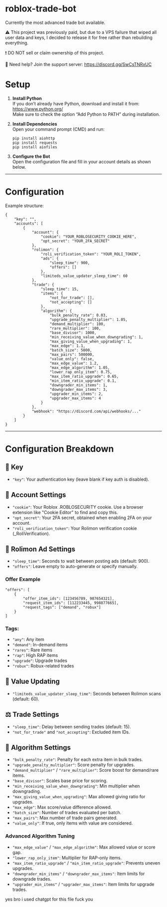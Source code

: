 # roblox-trade-bot

Currently the most advanced trade bot available.

⚠️ This project was previously paid, but due to a VPS failure that wiped all user data and keys, I decided to release it for free rather than rebuilding everything.

❗ DO NOT sell or claim ownership of this project.

💬 Need help? Join the support server: https://discord.gg/SwCsTNRxUC


# Setup

1. **Install Python**  
   If you don’t already have Python, download and install it from: https://www.python.org/  
   Make sure to check the option “Add Python to PATH” during installation.

2. **Install Dependencies**  
   Open your command prompt (CMD) and run:

   ```
   pip install aiohttp
   pip install requests
   pip install aiofiles
   ```

3. **Configure the Bot**  
   Open the configuration file and fill in your account details as shown below.

---

# Configuration

Example structure:

```
{
    "key": "",
    "accounts": [
        {
            "account": {
                "cookie": "YOUR_ROBLOSECURITY_COOKIE_HERE",
                "opt_secret": "YOUR_2FA_SECRET"
            },
            "rolimon": {
                "roli_verification_token": "YOUR_ROLI_TOKEN",
                "ads": {
                    "sleep_time": 900,
                    "offers": []
                },
                "limiteds_value_updater_sleep_time": 60
            },
            "trade": {
                "sleep_time": 15,
                "items": {
                    "not_for_trade": [],
                    "not_accepting": []
                },
                "algorithm": {
                    "bulk_penalty_rate": 0.03,
                    "upgrade_penalty_multiplier": 1.05,
                    "demand_multiplier": 100,
                    "rare_multiplier": 100,
                    "base_divisor": 1000,
                    "min_receiving_value_when_downgrading": 1,
                    "max_giving_value_when_upgrading": 1,
                    "max_edge": 1.1,
                    "batch_size": 5000,
                    "max_pairs": 500000,
                    "value_only": false,
                    "max_edge_value": 1.2,
                    "max_edge_algorithm": 1.05,
                    "lower_rap_only_item": 0.75,
                    "max_item_ratio_upgrade": 0.65,
                    "min_item_ratio_upgrade": 0.1,
                    "downgrader_min_items": 1,
                    "downgrader_max_items": 3,
                    "upgrader_min_items": 2,
                    "upgrader_max_items": 4
                }
            },
            "webhook": "https://discord.com/api/webhooks/..."
        }
    ]
}
```

---

# Configuration Breakdown

## 🔑 Key
- `"key"`: Your authentication key (leave blank if key auth is disabled).

## 🧾 Account Settings
- `"cookie"`: Your Roblox .ROBLOSECURITY cookie. Use a browser extension like "Cookie Editor" to find and copy this.
- `"opt_secret"`: Your 2FA secret, obtained when enabling 2FA on your account.
- `"roli_verification_token"`: Your Rolimon verification cookie (_RoliVerification).

## 📢 Rolimon Ad Settings
- `"sleep_time"`: Seconds to wait between posting ads (default: 900).
- `"offers"`: Leave empty to auto-generate or specify manually.

### Offer Example
```
"offers": [
    {
        "offer_item_ids": [123456789, 987654321],
        "request_item_ids": [112233445, 998877665],
        "request_tags": ["demand", "robux"]
    }
]
```

### Tags:
- `"any"`: Any item
- `"demand"`: In-demand items
- `"rares"`: Rare items
- `"rap"`: High RAP items
- `"upgrade"`: Upgrade trades
- `"robux"`: Robux-related trades

## 🔄 Value Updating
- `"limiteds_value_updater_sleep_time"`: Seconds between Rolimon scans (default: 60).

## ⚖️ Trade Settings
- `"sleep_time"`: Delay between sending trades (default: 15).
- `"not_for_trade"` and `"not_accepting"`: Excluded item IDs.

## 🧠 Algorithm Settings
- `"bulk_penalty_rate"`: Penalty for each extra item in bulk trades.
- `"upgrade_penalty_multiplier"`: Score penalty for upgrades.
- `"demand_multiplier"` / `"rare_multiplier"`: Score boost for demand/rare items.
- `"base_divisor"`: Scales base price for scoring.
- `"min_receiving_value_when_downgrading"`: Min multiplier when downgrading.
- `"max_giving_value_when_upgrading"`: Max allowed giving ratio for upgrades.
- `"max_edge"`: Max score/value difference allowed.
- `"batch_size"`: Number of trades evaluated per batch.
- `"max_pairs"`: Max number of trade pairs generated.
- `"value_only"`: If true, only items with value are considered.

### Advanced Algorithm Tuning
- `"max_edge_value"` / `"max_edge_algorithm"`: Max allowed value or score gap.
- `"lower_rap_only_item"`: Multiplier for RAP-only items.
- `"max_item_ratio_upgrade"` / `"min_item_ratio_upgrade"`: Prevents uneven upgrades.
- `"downgrader_min_items"` / `"downgrader_max_items"`: Item limits for downgrade trades.
- `"upgrader_min_items"` / `"upgrader_max_items"`: Item limits for upgrade trades.



yes bro i used chatgpt for this file fuck you
